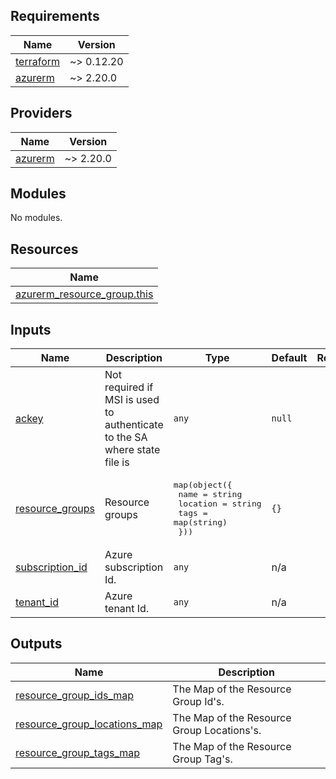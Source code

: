 <!-- BEGIN_TF_DOCS -->
## Requirements

| Name | Version |
|------|---------|
| <a name="requirement_terraform"></a> [terraform](#requirement\_terraform) | ~> 0.12.20 |
| <a name="requirement_azurerm"></a> [azurerm](#requirement\_azurerm) | ~> 2.20.0 |

## Providers

| Name | Version |
|------|---------|
| <a name="provider_azurerm"></a> [azurerm](#provider\_azurerm) | ~> 2.20.0 |

## Modules

No modules.

## Resources

| Name |
|------|
| [azurerm_resource_group.this](https://registry.terraform.io/providers/hashicorp/azurerm/latest/docs/resources/resource_group) |

## Inputs

| Name | Description | Type | Default | Required |
|------|-------------|------|---------|:--------:|
| <a name="input_ackey"></a> [ackey](#input\_ackey) | Not required if MSI is used to authenticate to the SA where state file is | `any` | `null` | no |
| <a name="input_resource_groups"></a> [resource\_groups](#input\_resource\_groups) | Resource groups | <pre>map(object({<br>    name     = string<br>    location = string<br>    tags     = map(string)<br>  }))</pre> | `{}` | no |
| <a name="input_subscription_id"></a> [subscription\_id](#input\_subscription\_id) | Azure subscription Id. | `any` | n/a | yes |
| <a name="input_tenant_id"></a> [tenant\_id](#input\_tenant\_id) | Azure tenant Id. | `any` | n/a | yes |

## Outputs

| Name | Description |
|------|-------------|
| <a name="output_resource_group_ids_map"></a> [resource\_group\_ids\_map](#output\_resource\_group\_ids\_map) | The Map of the Resource Group Id's. |
| <a name="output_resource_group_locations_map"></a> [resource\_group\_locations\_map](#output\_resource\_group\_locations\_map) | The Map of the Resource Group Locations's. |
| <a name="output_resource_group_tags_map"></a> [resource\_group\_tags\_map](#output\_resource\_group\_tags\_map) | The Map of the Resource Group Tag's. |
<!-- END_TF_DOCS -->